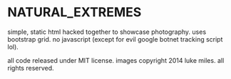 NATURAL_EXTREMES
=====================

simple, static html hacked together to showcase photography. uses bootstrap grid. no javascript (except for evil google botnet tracking script lol).

all code released under MIT license.
images copyright 2014 luke miles. all rights reserved.